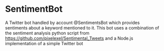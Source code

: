 # SentimentBot
A Twitter bot handled by account @SentimentsBot which provides sentiments about a keyword mentioned to it.
This bot uses a combination of the sentiment analysis python script from https://github.com/pixelexel/Sentimental_Tweets and a Node.js implementation of a simple Twitter bot
